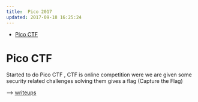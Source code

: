 ```yaml
---
title:  Pico 2017
updated: 2017-09-18 16:25:24
---
```



- [Pico CTF](#org7095d1a)


<a id="org7095d1a"></a>

# Pico CTF

Started to do Pico CTF , CTF is online competition were we are given some security related challenges solving them gives a flag (Capture the Flag)

&#x2013;> [writeups](https://www.vishnudevtj.github.io)
